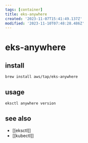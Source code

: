```yaml
---
tags: [container]
title: eks-anywhere
created: '2023-11-07T15:41:49.137Z'
modified: '2023-11-10T07:48:28.486Z'
---
```


# eks-anywhere

## install

```sh
brew install aws/tap/eks-anywhere
```

## usage

```sh
eksctl anywhere version
```

## see also

- [[eksctl]]
- [[kubectl]]
